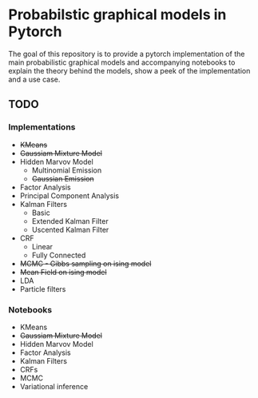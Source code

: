 # Probabilstic graphical models in Pytorch
The goal of this  repository is to provide a pytorch implementation of the main probabilistic graphical models and accompanying notebooks to explain the theory behind the models, show a peek of the implementation and a use case.

## TODO
### Implementations
* ~~KMeans~~
* ~~Gaussiam Mixture Model~~ 
* Hidden Marvov Model
  * Multinomial Emission
  * ~~Gaussian Emission~~
* Factor Analysis
* Principal Component Analysis
* Kalman Filters
  * Basic
  * Extended Kalman Filter
  * Uscented Kalman Filter
* CRF
  * Linear
  * Fully Connected
* ~~MCMC - Gibbs sampling on ising model~~
* ~~Mean Field on ising model~~
* LDA
* Particle filters

### Notebooks
* KMeans
* ~~Gaussiam Mixture Model~~ 
* Hidden Marvov Model
* Factor Analysis
* Kalman Filters
* CRFs
* MCMC
* Variational inference